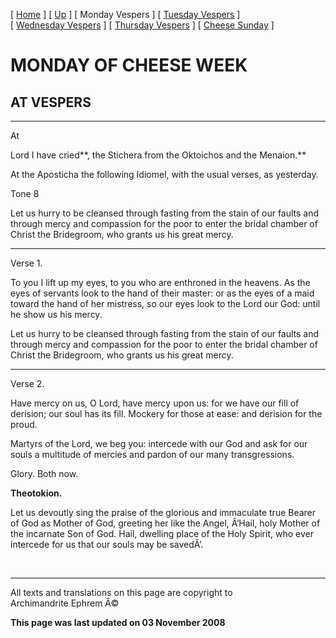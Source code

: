 \[ [Home](index.md) \] \[ [Up](cheese_week.md) \] \[ Monday Vespers \]
\[ [Tuesday Vespers](CheeseTueVes.md) \]
\[ [Wednesday Vespers](CheeseWedVes.md) \]
\[ [Thursday Vespers](CheeseThuVes.md) \]
\[ [Cheese Sunday](cheese.md) \]

MONDAY OF CHEESE WEEK
=====================

AT VESPERS
----------

****

At

Lord I have cried**, the Stichera from the Oktoichos and the Menaion.**

At the Aposticha the following Idiomel, with the usual verses, as
yesterday.

Tone 8

Let us hurry to be cleansed through fasting from the stain of our faults
and through mercy and compassion for the poor to enter the bridal
chamber of Christ the Bridegroom, who grants us his great mercy.

****

Verse 1.

To you I lift up my eyes, to you who are enthroned in the heavens. As
the eyes of servants look to the hand of their master: or as the eyes of
a maid toward the hand of her mistress, so our eyes look to the Lord our
God: until he show us his mercy.

Let us hurry to be cleansed through fasting from the stain of our faults
and through mercy and compassion for the poor to enter the bridal
chamber of Christ the Bridegroom, who grants us his great mercy.

****

Verse 2.

Have mercy on us, O Lord, have mercy upon us: for we have our fill of
derision; our soul has its fill. Mockery for those at ease: and derision
for the proud.

Martyrs of the Lord, we beg you: intercede with our God and ask for our
souls a multitude of mercies and pardon of our many transgressions.

Glory. Both now.

**Theotokion.**

Let us devoutly sing the praise of the glorious and immaculate true
Bearer of God as Mother of God, greeting her like the Angel, Â‘Hail,
holy Mother of the incarnate Son of God. Hail, dwelling place of the
Holy Spirit, who ever intercede for us that our souls may be savedÂ’.

 

------------------------------------------------------------------------

All texts and translations on this page are copyright to\
Archimandrite Ephrem Â©

**This page was last updated on 03 November 2008**
